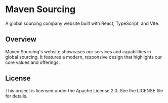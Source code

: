 # Maven Sourcing

A global sourcing company website built with React, TypeScript, and Vite.

## Overview

Maven Sourcing's website showcases our services and capabilities in global sourcing. It features a modern, responsive design that highlights our core values and offerings.

## License

This project is licensed under the Apache License 2.0. See the LICENSE file for details.
